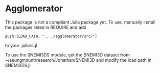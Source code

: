# Agglomerator
This package is not a compliant Julia package yet. To use, manually install the packages listed in REQUIRE and add

	push!(LOAD_PATH, "..../agglomerator/src/")

to your .juliarc.jl

To use the SNEMI3DS module, get the SNEMI3D dataset from ~/seungmount/research/Jonathan/SNEMI3D and modify the load path in SNEMI3DS.jl
